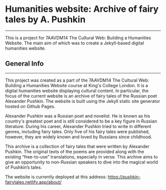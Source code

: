 # Humanities website: Archive of fairy tales by A. Pushkin
***
This is a project for 7AAVDM14 The Cultural Web: Building a Humanities Website. The main aim of which was to create a Jekyll-based digital humanities website. 

## General Info
***
This project was created as a part of the 7AAVDM14 The Cultural Web: Building a Humanities Website course at King's College London. It is a digital humanities website displaying cultural content. In particular, the focus of the current website is an archive of fairy tales of the Russian poet Alexander Pushkin. The website is built using the Jekyll static site generator hosted on Github Pages. 

Alexander Pushkin was a Russian poet and novelist. He is known as his country's greatest poet and is still considered to be a key figure in Russian literature. During his career, Alexander Pushkin tried to write in different genres, including fairy tales. Only five of his fairy tales were published, however, they are widely known and loved by Russians since childhood.

This archive is a collection of fairy tales that were written by Alexander Pushkin. The original texts of the poems are provided along with the existing “free-to-use” translations, especially in verse. This archive aims to give an opportunity to non-Russian speakers to dive into the magical world of Pushkin’s tales.

The website is currently deployed at this address: https://pushkin-fairytales.netlify.app/about/
